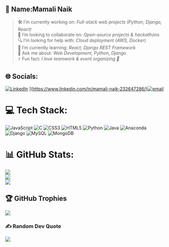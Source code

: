 ## 💫 Name:Mamali Naik
> 🛠 I’m currently working on: *Full-stack web projects (Python, Django, React)*  
> 🤝 I’m looking to collaborate on: *Open-source projects & hackathons*  
> 🔍 I’m looking for help with: *Cloud deployment (AWS, Docker)*  
> 🌱 I’m currently learning: *React, Django REST Framework*  
> 💬 Ask me about: *Web Development, Python, Django*  
> ⚡ Fun fact: *I love teamwork & event organizing 🚀*


## 🌐 Socials:
[![LinkedIn](https://img.shields.io/badge/LinkedIn-%230077B5.svg?logo=linkedin&logoColor=white)](https://linkedin.com/in/[https://www.linkedin.com/in/mamali-naik-232647286/) ](https://www.linkedin.com/in/mamali-naik-232647286/)[![email](https://img.shields.io/badge/Email-D14836?logo=gmail&logoColor=white)](mailto:naikmamali432@gmail.com) 



# 💻 Tech Stack:
![JavaScript](https://img.shields.io/badge/javascript-%23323330.svg?style=for-the-badge&logo=javascript&logoColor=%23F7DF1E) ![C](https://img.shields.io/badge/c-%2300599C.svg?style=for-the-badge&logo=c&logoColor=white) ![CSS3](https://img.shields.io/badge/css3-%231572B6.svg?style=for-the-badge&logo=css3&logoColor=white) ![HTML5](https://img.shields.io/badge/html5-%23E34F26.svg?style=for-the-badge&logo=html5&logoColor=white) ![Python](https://img.shields.io/badge/python-3670A0?style=for-the-badge&logo=python&logoColor=ffdd54) ![Java](https://img.shields.io/badge/java-%23ED8B00.svg?style=for-the-badge&logo=openjdk&logoColor=white) ![Anaconda](https://img.shields.io/badge/Anaconda-%2344A833.svg?style=for-the-badge&logo=anaconda&logoColor=white) ![Django](https://img.shields.io/badge/django-%23092E20.svg?style=for-the-badge&logo=django&logoColor=white) ![MySQL](https://img.shields.io/badge/mysql-4479A1.svg?style=for-the-badge&logo=mysql&logoColor=white) ![MongoDB](https://img.shields.io/badge/MongoDB-%234ea94b.svg?style=for-the-badge&logo=mongodb&logoColor=white)
# 📊 GitHub Stats:
![](https://github-readme-stats.vercel.app/api?username=mama&theme=dark&hide_border=false&include_all_commits=false&count_private=false)<br/>
![](https://nirzak-streak-stats.vercel.app/?user=mama&theme=dark&hide_border=false)<br/>
![](https://github-readme-stats.vercel.app/api/top-langs/?username=mama&theme=dark&hide_border=false&include_all_commits=false&count_private=false&layout=compact)

## 🏆 GitHub Trophies
![](https://github-profile-trophy.vercel.app/?username=mama&theme=radical&no-frame=false&no-bg=false&margin-w=4)

### ✍️ Random Dev Quote
![](https://quotes-github-readme.vercel.app/api?type=horizontal&theme=radical)

